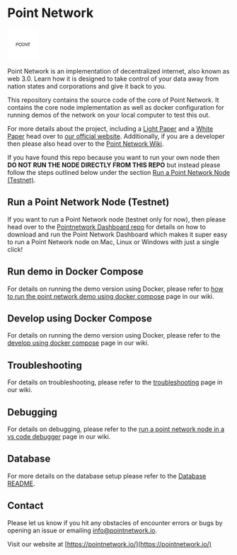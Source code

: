 # Point Network

![Point Network](./pointlogowhite.png)

Point Network is an implementation of decentralized internet, also known as web 3.0. Learn how it is designed to take control of your data away from nation states and corporations and give it back to you.

This repository contains the source code of the core of Point Network. It contains the core node implementation as well as docker configuration for running demos of the network on your local computer to test this out.

For more details about the project, including a [Light Paper](https://pointnetwork.io/files/PointNetworkBrochure-c003.pdf) and a [White Paper](https://docs.google.com/document/d/16bcqsnezTKnPyYI7g32gEkrmJE35z8U4Zj0lUUXXQDY/edit) head over to [our official website](https://pointnetwork.io/). Additionally, if you are a developer then please also head over to the [Point Network Wiki](https://pointnetwork.github.io).

If you have found this repo because you want to run your own node then **DO NOT RUN THE NODE DIRECTLY FROM THIS REPO** but instead please follow the steps outlined below under the section [Run a Point Network Node (Testnet)](#run-a-point-network-node-testnet).

## Run a Point Network Node (Testnet)

If you want to run a Point Network node (testnet only for now), then please head over to the [Pointnetwork Dashboard repo](https://github.com/pointnetwork/pointnetwork-dashboard) for details on how to download and run the Point Network Dashboard which makes it super easy to run a Point Network node on Mac, Linux or Windows with just a single click!

## Run demo in Docker Compose

For details on running the demo version using Docker, please refer to [how to run the point network demo using docker compose](https://pointnetwork.github.io/docs/pointnetwork-demo#how-to-run-the-point-network-demo-using-docker-compose) page in our wiki.

## Develop using Docker Compose

For details on running the demo version using Docker, please refer to the [develop using docker compose](https://pointnetwork.github.io/docs/build-build-with-point-network#develop-using-docker-compose) page in our wiki.

## Troubleshooting

For details on troubleshooting, please refer to the [troubleshooting](https://pointnetwork.github.io/docs/troubleshooting#troubleshooting) page in our wiki.

## Debugging

For details on debugging, please refer to the [run a point network node in a vs code debugger](https://pointnetwork.github.io/docs/debugging#run-a-point-network-node-in-a-vs-code-debugger) page in our wiki.

## Database

For more details on the database setup please refer to the [Database README](./db/README.md).

## Contact

Please let us know if you hit any obstacles of encounter errors or bugs by opening an issue or emailing info@pointnetwork.io.

Visit our website at [https://pointnetwork.io/](https://pointnetwork.io/)